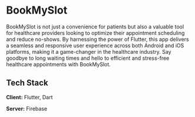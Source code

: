 
# BookMySlot

BookMySlot is not just a convenience for patients but also a valuable tool for healthcare providers looking to optimize their appointment scheduling and reduce no-shows. By harnessing the power of Flutter, this app delivers a seamless and responsive user experience across both Android and iOS platforms, making it a game-changer in the healthcare industry. Say goodbye to long waiting times and hello to efficient and stress-free healthcare appointments with BookMySlot.


## Tech Stack

**Client:** Flutter, Dart

**Server:** Firebase

